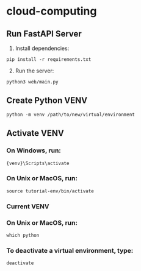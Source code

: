 # cloud-computing

## Run FastAPI Server

1. Install dependencies:

```shell
pip install -r requirements.txt
```

2. Run the server:

```shell
python3 web/main.py
```

## Create Python VENV

```shell
python -m venv /path/to/new/virtual/environment
```

## Activate VENV

### On Windows, run:

```shell
{venv}\Scripts\activate
```

### On Unix or MacOS, run:

```shell
source tutorial-env/bin/activate
```

### Current VENV

### On Unix or MacOS, run:

```shell
which python
```

### To deactivate a virtual environment, type:

```shell
deactivate
```